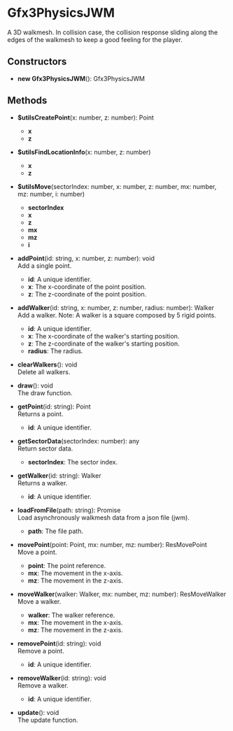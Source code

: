 # Gfx3PhysicsJWM

A 3D walkmesh.
In collision case, the collision response sliding along the edges of the walkmesh to keep a good feeling for the player.
## Constructors
- **new Gfx3PhysicsJWM**(): Gfx3PhysicsJWM   
## Methods
- **$utilsCreatePoint**(x: number, z: number): Point   
   - **x**
   - **z**

- **$utilsFindLocationInfo**(x: number, z: number)   
   - **x**
   - **z**

- **$utilsMove**(sectorIndex: number, x: number, z: number, mx: number, mz: number, i: number)   
   - **sectorIndex**
   - **x**
   - **z**
   - **mx**
   - **mz**
   - **i**

- **addPoint**(id: string, x: number, z: number): void   
Add a single point.
   - **id**: A unique identifier.
   - **x**: The x-coordinate of the point position.
   - **z**: The z-coordinate of the point position.

- **addWalker**(id: string, x: number, z: number, radius: number): Walker   
Add a walker.
Note: A walker is a square composed by 5 rigid points.
   - **id**: A unique identifier.
   - **x**: The x-coordinate of the walker's starting position.
   - **z**: The z-coordinate of the walker's starting position.
   - **radius**: The radius.

- **clearWalkers**(): void   
Delete all walkers.

- **draw**(): void   
The draw function.

- **getPoint**(id: string): Point   
Returns a point.
   - **id**: A unique identifier.

- **getSectorData**(sectorIndex: number): any   
Return sector data.
   - **sectorIndex**: The sector index.

- **getWalker**(id: string): Walker   
Returns a walker.
   - **id**: A unique identifier.

- **loadFromFile**(path: string): Promise   
Load asynchronously walkmesh data from a json file (jwm).
   - **path**: The file path.

- **movePoint**(point: Point, mx: number, mz: number): ResMovePoint   
Move a point.
   - **point**: The point reference.
   - **mx**: The movement in the x-axis.
   - **mz**: The movement in the z-axis.

- **moveWalker**(walker: Walker, mx: number, mz: number): ResMoveWalker   
Move a walker.
   - **walker**: The walker reference.
   - **mx**: The movement in the x-axis.
   - **mz**: The movement in the z-axis.

- **removePoint**(id: string): void   
Remove a point.
   - **id**: A unique identifier.

- **removeWalker**(id: string): void   
Remove a walker.
   - **id**: A unique identifier.

- **update**(): void   
The update function.
